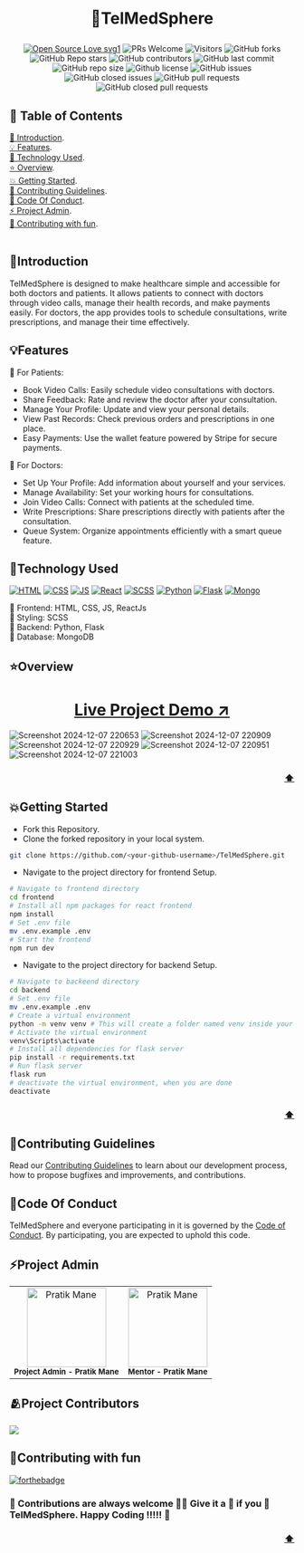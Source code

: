 # <p align="center">💖TelMedSphere</p>
<!-------------------------------------------------------------------------------------------------------------------------------------->
 <div align="center">
 <p>

[![Open Source Love svg1](https://badges.frapsoft.com/os/v1/open-source.svg?v=103)](https://github.com/ellerbrock/open-source-badges/)
![PRs Welcome](https://img.shields.io/badge/PRs-welcome-brightgreen.svg?style=flat)
![Visitors](https://api.visitorbadge.io/api/visitors?path=PratikMane0112%2FTelMedSphere%20&countColor=%23263759&style=flat)
![GitHub forks](https://img.shields.io/github/forks/PratikMane0112/TelMedSphere)
![GitHub Repo stars](https://img.shields.io/github/stars/PratikMane0112/TelMedSphere)
![GitHub contributors](https://img.shields.io/github/contributors/PratikMane0112/TelMedSphere)
![GitHub last commit](https://img.shields.io/github/last-commit/PratikMane0112/TelMedSphere)
![GitHub repo size](https://img.shields.io/github/repo-size/PratikMane0112/TelMedSphere)
![Github license](https://img.shields.io/github/license/PratikMane0112/TelMedSphere)
![GitHub issues](https://img.shields.io/github/issues/PratikMane0112/TelMedSphere)
![GitHub closed issues](https://img.shields.io/github/issues-closed-raw/PratikMane0112/TelMedSphere)
![GitHub pull requests](https://img.shields.io/github/issues-pr/PratikMane0112/TelMedSphere)
![GitHub closed pull requests](https://img.shields.io/github/issues-pr-closed/PratikMane0112/TelMedSphere)
 </p>
 </div>

<!-- --------------------------------------------------------------------------------------------------------------------------------------------------------- -->

<div id="top"></div>

<h2>🧾 Table of Contents</h2>

 [📌 Introduction](#introduction).<br>
 [💡 Features](#features).<br>
 [🚀 Technology Used](#technology-used).<br>
 [⭐ Overview](#overview).<br>
 [💥 Getting Started](#getting-started).<br>
 [📑 Contributing Guidelines](#contributing-guidelines).<br>
 [📑 Code Of Conduct](#code-of-conduct).<br>
 [⚡ Project Admin](#project-admin).<br>
 [🧡 Contributing with fun](#contributing-with-fun).<br>
<br>

<!-- --------------------------------------------------------------------------------------------------------------------------------------------------------- -->

<h2>📌Introduction</h2>

TelMedSphere is designed to make healthcare simple and accessible for both doctors and patients. It allows patients to connect with doctors through video calls, manage their health records, and make payments easily. For doctors, the app provides tools to schedule consultations, write prescriptions, and manage their time effectively.

<h2>💡Features</h2>

🚨 For Patients:<br>
 - Book Video Calls: Easily schedule video consultations with doctors.
 - Share Feedback: Rate and review the doctor after your consultation.
 - Manage Your Profile: Update and view your personal details.
 - View Past Records: Check previous orders and prescriptions in one place.
 - Easy Payments: Use the wallet feature powered by Stripe for secure payments.
 
🚨 For Doctors:<br>
 - Set Up Your Profile: Add information about yourself and your services.
 - Manage Availability: Set your working hours for consultations.
 - Join Video Calls: Connect with patients at the scheduled time.
 - Write Prescriptions: Share prescriptions directly with patients after the consultation.
 - Queue System: Organize appointments efficiently with a smart queue feature.

<!-- --------------------------------------------------------------------------------------------------------------------------------------------------------- -->

<h2>🚀Technology Used</h2>

<p>
  <a href="https://www.w3schools.com/html/"> <img src="https://img.icons8.com/?size=64&id=20909&format=png" alt="HTML" /></a>
  <a href="https://www.w3schools.com/css/"> <img src="https://img.icons8.com/?size=64&id=21278&format=png" alt="CSS" /></a>
  <a href="https://www.w3schools.com/js/"> <img src="https://img.icons8.com/?size=64&id=108784&format=png" alt="JS" /></a>
  <a href="https://www.w3schools.com/REACT/DEFAULT.ASP"> <img src="https://img.icons8.com/?size=64&id=NfbyHexzVEDk&format=png" alt="React" /></a>
  <a href="https://www.w3schools.com/sass/"> <img src="https://img.icons8.com/?size=64&id=qsQZWvMuX4ad&format=png" alt="SCSS" /></a>
  <a href="https://www.w3schools.com/python/"> <img src="https://img.icons8.com/?size=64&id=13441&format=png" alt="Python" /></a>
  <a href="https://www.geeksforgeeks.org/flask-tutorial/"><img src="https://img.icons8.com/?size=64&id=ewGOClUtmFX4&format=png" alt="Flask" /></a>
  <a href="https://www.w3schools.com/mongodb/"> <img src="https://img.icons8.com/?size=64&id=74402&format=png" alt="Mongo" /></a>
</p>

🚨 Frontend: HTML, CSS, JS, ReactJs <br>
🚨 Styling: SCSS <br>
🚨 Backend: Python, Flask <br>
🚨 Database: MongoDB <br>
<!-- --------------------------------------------------------------------------------------------------------------------------------------------------------- -->

<h2>⭐Overview</h2>

<h1 align="center"> <a href="https://pratik0112-telmedsphere.vercel.app/"> Live Project Demo ↗️</a></h1>

![Screenshot 2024-12-07 220653](https://github.com/user-attachments/assets/ab1d269b-304f-44d3-8197-a424e5799d6c)
![Screenshot 2024-12-07 220909](https://github.com/user-attachments/assets/7ded8918-9711-40e1-abb6-78a0f0c43df8)
![Screenshot 2024-12-07 220929](https://github.com/user-attachments/assets/974e0d92-f36e-4377-a6ed-efd0874de355)
![Screenshot 2024-12-07 220951](https://github.com/user-attachments/assets/83c0fed1-411a-4bee-a4fc-ed4f2e94f01b)
![Screenshot 2024-12-07 221003](https://github.com/user-attachments/assets/cf856b2c-1c4f-4f07-a3fe-d7f3420048cd)

<h3 align="right"><a href="#top">⬆️</a></h3>

<!-- --------------------------------------------------------------------------------------------------------------------------------------------------------- -->
<h2>💥Getting Started</h2>

- Fork this Repository.
- Clone the forked repository in your local system.
  
 ```bash
 git clone https://github.com/<your-github-username>/TelMedSphere.git
 ```

- Navigate to the project directory for frontend Setup.
  
 ```bash
 # Navigate to frontend directory
 cd frontend    
 # Install all npm packages for react frontend
 npm install
 # Set .env file
 mv .env.example .env   
 # Start the frontend 
 npm run dev    
 ```

- Navigate to the project directory for backend Setup.
  
 ```bash
 # Navigate to backeend directory
 cd backend
 # Set .env file
 mv .env.example .env
 # Create a virtual environment
 python -m venv venv # This will create a folder named venv inside your project directory
 # Activate the virtual environment
 venv\Scripts\activate
 # Install all dependencies for flask server
 pip install -r requirements.txt     
 # Run flask server
 flask run
 # deactivate the virtual environment, when you are done
 deactivate
 ```
<h3 align="right"><a href="#top">⬆️</a></h3>

<!-- --------------------------------------------------------------------------------------------------------------------------------------------------------- -->
<h2>📑Contributing Guidelines</h2>

Read our [Contributing Guidelines](https://github.com/PratikMane0112/TelMedSphere/blob/main/.github/CONTRIBUTING_GUIDELINES.md) to learn about our development process, how to propose bugfixes and improvements, and contributions.

<!-- --------------------------------------------------------------------------------------------------------------------------------------------------------- -->

<h2>📑Code Of Conduct</h2>

TelMedSphere and everyone participating in it is governed by the [Code of Conduct](https://github.com/PratikMane0112/TelMedSphere/blob/main/.github/CODE_OF_CONDUCT.md). By participating, you are expected to uphold this code.

<!-- --------------------------------------------------------------------------------------------------------------------------------------------------------- -->

<h2>⚡Project Admin</h2>

<table>
<tr>
<td align="center">
<a href="https://github.com/PratikMane0112"><img src="https://avatars.githubusercontent.com/u/153143167?v=4" height="140px" width="140px" alt="Pratik Mane"></a><br><sub><b>Project Admin - Pratik Mane</b></sub>
</td>
 <td align="center">
<a href="https://github.com/HarshwardhanPatil07"><img src="https://avatars.githubusercontent.com/u/126240589?v=4" height="140px" width="140px" alt="Pratik Mane"></a><br><sub><b>Mentor - Pratik Mane</b></sub>
</td>
</tr>
</table>

<!-- --------------------------------------------------------------------------------------------------------------------------------------------------------- -->

<h2>🫂Project Contributors</h2>

<a href="https://github.com/PratikMane0112/TelMedSphere/graphs/contributors">
  <img src="https://contrib.rocks/image?repo=PratikMane0112/TelMedSphere" />
</a>

<!-- --------------------------------------------------------------------------------------------------------------------------------------------------------- -->

<h2>🧡Contributing with fun</h2>

[![forthebadge](https://forthebadge.com/images/badges/built-with-love.svg)](https://forthebadge.com)
<h3>🎊 Contributions are always welcome 👨‍💻 Give it a 🌟 if you 🧡 TelMedSphere. Happy Coding !!!!! 🎊</h3>
<h3 align="right"><a href="#top">⬆️</a></h3>
